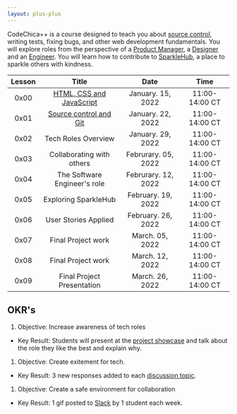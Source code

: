 ```yaml
---
layout: plus-plus
---
```


CodeChica++ is a course designed to teach you about [source control](./guides/git.html),
writing tests, fixing bugs, and other web development fundamentals.
You will explore roles from the perspective of a [Product Manager](./roles/product-manager.html),
a [Designer](./roles/designer.html) and an [Engineer](./roles/software-engineer.html).
You will learn how to contribute to [SparkleHub][sparklehub],
a place to sparkle others with kindness.

| Lesson | Title | Date | Time |
| :---: | :---: | :---: | :---: |
| 0x00 | [HTML, CSS and JavaScript](./lessons/0x00/) | January. 15, 2022 | 11:00-14:00 CT |
| 0x01 | [Source control and Git](./lessons/0x01/)   | January. 22, 2022 | 11:00-14:00 CT |
| 0x02 | Tech Roles Overview      | January. 29, 2022 | 11:00-14:00 CT |
| 0x03 | Collaborating with others | Februrary. 05, 2022 | 11:00-14:00 CT |
| 0x04 | The Software Engineer's role | Februrary. 12, 2022 | 11:00-14:00 CT |
| 0x05 | Exploring SparkleHub   | February. 19, 2022 | 11:00-14:00 CT |
| 0x06 | User Stories Applied | February. 26, 2022 | 11:00-14:00 CT |
| 0x07 | Final Project work | March. 05, 2022 | 11:00-14:00 CT |
| 0x08 | Final Project work | March. 12, 2022 | 11:00-14:00 CT |
| 0x09 | Final Project Presentation | March. 26, 2022 | 11:00-14:00 CT |

## OKR's

1. Objective: Increase awareness of tech roles
  * Key Result: Students will present at the [project showcase][project] and talk about the role they like the best and explain why.
1. Objective: Create exitement for tech.
  * Key Result: 3 new responses added to each [discussion topic](https://github.com/CodeChica/plus-plus/discussions).
1. Objective: Create a safe environment for collaboration
  * Key Result: 1 gif posted to [Slack][slack] by 1 student each week.

[slack]: ./guides/slack.html
[sparklehub]: https://github.com/CodeChica/SparkleHub-lite
[zoom]: https://zoom.us/
[recordings]: https://codechica-plus-plus.slack.com/archives/C02EQF56ULW
[calendar]: https://calendar.google.com/calendar/u/0?cid=Y2xhc3Nyb29tMTA5OTkzMzI5MTI2NDM0MzIwNjMxQGdyb3VwLmNhbGVuZGFyLmdvb2dsZS5jb20
[registration]: https://www.eventbrite.com/e/code-chica-advanced-coding-program-cohort-2-saturdays-tickets-215146768777
[project]: ./lessons/0x09/
